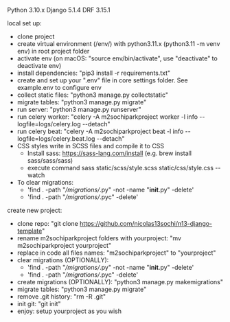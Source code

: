 Python 3.10.x
Django 5.1.4
DRF 3.15.1

local set up:

- clone project
- create virtual environment (/env/) with python3.11.x (python3.11 -m venv env) in root project folder
- activate env (on macOS: "source env/bin/activate", use "deactivate" to deactivate env)
- install dependencies: "pip3 install -r requirements.txt"
- create and set up your ".env" file in core settings folder. See example.env to configure env
- collect static files: "python3 manage.py collectstatic"
- migrate tables: "python3 manage.py migrate"
- run server: "python3 manage.py runserver"
- run celery worker: "celery -A m2sochiparkproject worker -l info --logfile=logs/celery.log --detach"
- run celery beat: "celery -A m2sochiparkproject beat -l info --logfile=logs/celery.beat.log --detach"
- CSS styles write in SCSS files and compile it to CSS 
    - Install sass: https://sass-lang.com/install (e.g. brew install sass/sass/sass)
    - execute command sass static/scss/style.scss static/css/style.css --watch
- To clear migrations: 
    - 'find . -path "*/migrations/*.py" -not -name "__init__.py" -delete'
    - 'find . -path "*/migrations/*.pyc" -delete'

create new project:

- clone repo: "git clone https://github.com/nicolas13sochi/n13-django-template"
- rename m2sochiparkproject folders with yourproject: "mv m2sochiparkproject yourproject"
- replace in code all files names: "m2sochiparkproject" to "yourproject"
- clear migrations (OPTIONALLY):
    - 'find . -path "*/migrations/*.py" -not -name "__init__.py" -delete'
    - 'find . -path "*/migrations/*.pyc" -delete'
- create migrations (OPTIONALLY): "python3 manage.py makemigrations"
- migrate tables: "python3 manage.py migrate"
- remove .git history: "rm -R .git"
- init git: "git init"
- enjoy: setup yourproject as you wish